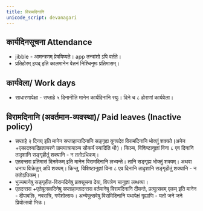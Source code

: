```yaml
---
title: विरामदिनानि
unicode_script: devanagari
---
```


## कार्यदिनसूचना Attendance 
- jibble - आमन्त्रणम् प्रेषयिष्यते। app तन्त्रांशो ऽपि वर्तते।
- प्रतिहोरम् इयद् इति कालमानेन वेतनं निश्चिनुमः प्रतिमासम्।

## कार्यवेला/ Work days
- साधारणापेक्षा - सप्ताहे ५ दिनानीति मानेन कार्यदिनानि स्युः। दिने च ८ होराणां कार्यवेला। 

## विरामदिनानि (अवर्तमान-व्यवस्था)/ Paid leaves (Inactive policy)
- सप्ताहे २ दिनय् इति मानेन सप्ताहान्तदिनानि सङ्गृह्य युगपदेव विरामदिनानि भोक्तुं शक्यते (अनेन +एकादश्यादिव्रताचरणे ग्रामयात्रायाञ्च सौकर्यं स्यादिति धीः)। किञ्च, विशिष्टानुज्ञां विना ८ एव दिनानि तादृशानि सङ्गृहीतुं शक्यानि - न ततोऽधिकम्। 
- एतदन्तरा प्रतिमासं दिनमेकम् इति मानेन विरामदिनानि लभ्यन्ते। तानि सङ्गृह्य भोक्तुं शक्यम्। अथवा धनाय विक्रेतुम् अपि शक्यम्। किन्तु, विशिष्टानुज्ञां विना ८ एव दिनानि तादृशानि सङ्गृहीतुं शक्यानि - न ततोऽधिकम्।
- भुज्यमानेषु सङ्गृहीत-विरामदिनेषु प्राक्सूचना देया, विपत्रेण चानुज्ञा लब्धव्या।
- एतदन्तरा +एतेषूत्सवदिनेषु सप्ताहान्तादन्तरा वर्तमानेषु विरामदिनानि दीयन्ते, प्रत्युत्सवम् एकम् इति मानेन - दीपावलिः, नवरात्रि, गणेशोत्सवः। अन्येषूत्सवेषु विरामिदिनानि यथापेक्षं गृह्याणि - यतो जने जने प्रियोत्सवो भिन्नः।